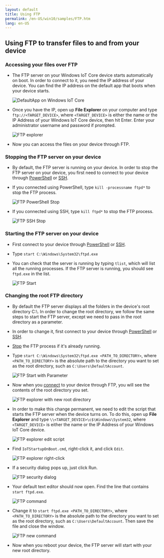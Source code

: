 ```yaml
---
layout: default
title: Using FTP
permalink: /en-US/win10/samples/FTP.htm
lang: en-US
---
```


## Using FTP to transfer files to and from your device

### Accessing your files over FTP<a name="accessftp"/>
* The FTP server on your Windows IoT Core device starts automatically on boot.  In order to connect to it, you need the IP address of your device.  You can find the IP address on the default app that boots when your device starts.

    ![DefaultApp on Windows IoT Core]({{site.baseurl}}/images/DefaultApp.png)
    
* Once you have the IP, open up **File Explorer** on your computer and type `ftp://<TARGET_DEVICE>`, where `<TARGET_DEVICE>` is either the name or the IP Address of your Windows IoT Core device, then hit Enter.  Enter your administrator username and password if prompted.

    ![FTP explorer]({{site.baseurl}}/images/ftp/ftp_explorer.png)

* Now you can access the files on your device through FTP.

### Stopping the FTP server on your device<a name="stopftp"/>
* By default, the FTP server is running on your device.  In order to stop the FTP server on your device, you first need to connect to your device through [PowerShell]({{site.baseurl}}/{{page.lang}}/win10/samples/PowerShell.htm) or [SSH]({{site.baseurl}}/{{page.lang}}/win10/samples/SSH.htm).  
* If you connected using PowerShell, type `kill -processname ftpd*` to stop the FTP process.

    ![FTP PowerShell Stop]({{site.baseurl}}/images/ftp/ftp_kill_powershell.png)
    
* If you connected using SSH, type `kill ftpd*` to stop the FTP process.

    ![FTP SSH Stop]({{site.baseurl}}/images/ftp/ftp_kill_ssh.png)
    
### Starting the FTP server on your device
* First connect to your device through [PowerShell]({{site.baseurl}}/{{page.lang}}/win10/samples/PowerShell.htm) or [SSH]({{site.baseurl}}/{{page.lang}}/win10/samples/SSH.htm).
* Type `start C:\Windows\System32\ftpd.exe`
* You can check that the server is running by typing `tlist`, which will list all the running processes.  If the FTP server is running, you should see `ftpd.exe` in the list.

    ![FTP Start]({{site.baseurl}}/images/ftp/ftp_start.png)

### Changing the root FTP directory
* By default the FTP server displays all the folders in the device's root directory C:\\.  In order to change the root directory, we follow the same steps to start the FTP server, except we need to pass in the root directory as a parameter.
* In order to change it, first connect to your device through [PowerShell]({{site.baseurl}}/{{page.lang}}/win10/samples/PowerShell.htm) or [SSH]({{site.baseurl}}/{{page.lang}}/win10/samples/SSH.htm).
* [Stop](#stopftp) the FTP process if it's already running.
* Type `start C:\Windows\System32\ftpd.exe <PATH_TO_DIRECTORY>`, where `<PATH_TO_DIRECTORY>` is the absolute path to the directory you want to set as the root directory, such as `C:\Users\DefaultAccount`.

    ![FTP Start with Parameter]({{site.baseurl}}/images/ftp/ftp_start_parameter.png)
    
* Now when you [connect](#accessftp) to your device through FTP, you will see the contents of the root directory you set.

    ![FTP explorer with new root directory]({{site.baseurl}}/images/ftp/ftp_explorer_parameter.png)

* In order to make this change permanent, we need to edit the script that starts the FTP server when the device turns on.  To do this, open up **File Explorer** and type `\\<TARGET_DEVICE>\c$\Windows\System32`, where `<TARGET_DEVICE>` is either the name or the IP Address of your Windows IoT Core device.

    ![FTP explorer edit script]({{site.baseurl}}/images/ftp/ftp_edit_script.png)
    
* Find `IoTStartupOnBoot.cmd`, right-click it, and click `Edit`.

    ![FTP explorer right-click]({{site.baseurl}}/images/ftp/ftp_right_click.png)
    
* If a security dialog pops up, just click Run.

    ![FTP security dialog]({{site.baseurl}}/images/ftp/ftp_security_warning.png)
    
* Your default text editor should now open.  Find the line that contains `start ftpd.exe`.

    ![FTP command]({{site.baseurl}}/images/ftp/ftp_edit_command.png)

* Change it to `start ftpd.exe <PATH_TO_DIRECTORY>`, where `<PATH_TO_DIRECTORY>` is the absolute path to the directory you want to set as the root directory, such as `C:\Users\DefaultAccount`.  Then save the file and close the window.

    ![FTP new command]({{site.baseurl}}/images/ftp/ftp_save.png)
    
* Now when you reboot your device, the FTP server will start with your new root directory.